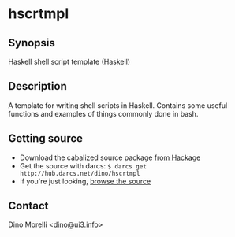 # hscrtmpl


## Synopsis

Haskell shell script template (Haskell)


## Description

A template for writing shell scripts in Haskell. Contains some
useful functions and examples of things commonly done in bash.


## Getting source

- Download the cabalized source package [from Hackage](http://hackage.haskell.org/package/hscrtmpl)
- Get the source with darcs: `$ darcs get http://hub.darcs.net/dino/hscrtmpl`
- If you're just looking, [browse the source](http://hub.darcs.net/dino/hscrtmpl)


## Contact

Dino Morelli <[dino@ui3.info](mailto:dino@ui3.info)>

